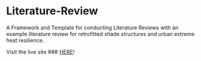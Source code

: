 # Literature-Review
A Framework and Template for conducting Literature Reviews with an example literature review for retrofitted shade structures and urban extreme heat resilience.

Visit the live site ### [HERE](https://robert-z-lehr.github.io/Literature-Review/)!
